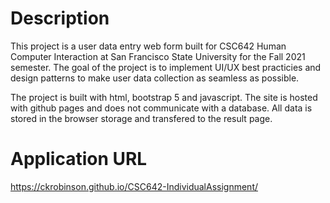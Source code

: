 # Description
This project is a user data entry web form built for CSC642 Human Computer Interaction at San Francisco State University for the Fall 2021 semester. The goal of the project is to implement UI/UX best practicies and design patterns to make user data collection as seamless as possible.  

The project is built with html, bootstrap 5 and javascript. The site is hosted with github pages and does not communicate with a database. All data is stored in the browser storage and transfered to the result page.

# Application URL
https://ckrobinson.github.io/CSC642-IndividualAssignment/
